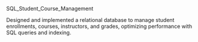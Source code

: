 SQL_Student_Course_Management

Designed and implemented a relational database to manage student enrollments, courses, instructors, and grades, optimizing performance with SQL queries and indexing.
